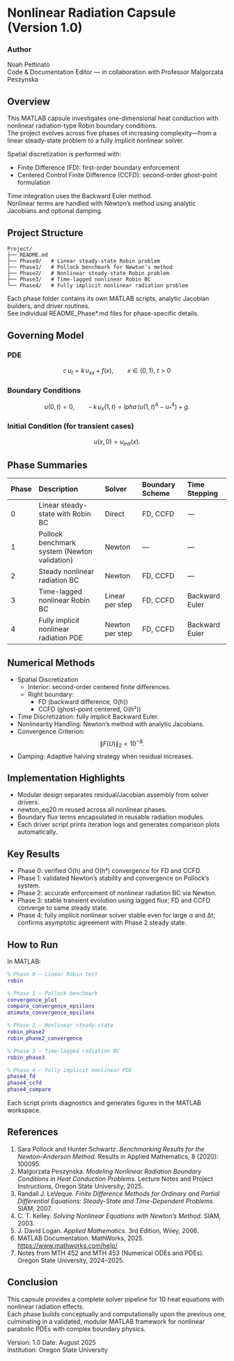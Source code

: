 # Nonlinear Radiation Capsule (Version 1.0)

### Author
Noah Pettinato  
Code & Documentation Editor — in collaboration with Professor Malgorzata Peszynska  

## Overview
This MATLAB capsule investigates one-dimensional heat conduction with nonlinear radiation-type Robin boundary conditions.  
The project evolves across five phases of increasing complexity—from a linear steady-state problem to a fully implicit nonlinear solver.

Spatial discretization is performed with:
- Finite Difference (FD): first-order boundary enforcement  
- Centered Control Finite Difference (CCFD): second-order ghost-point formulation  

Time integration uses the Backward Euler method.  
Nonlinear terms are handled with Newton’s method using analytic Jacobians and optional damping.

## Project Structure
```
Project/
├── README.md
├── Phase0/   # Linear steady-state Robin problem
├── Phase1/   # Pollock benchmark for Newton’s method
├── Phase2/   # Nonlinear steady-state Robin problem
├── Phase3/   # Time-lagged nonlinear Robin BC
└── Phase4/   # Fully implicit nonlinear radiation problem
```

Each phase folder contains its own MATLAB scripts, analytic Jacobian builders, and driver routines.  
See individual README_Phase*.md files for phase-specific details.

## Governing Model

### PDE
$$
c\,u_t = k\,u_{xx} + f(x), \qquad x \in (0,1),\ t>0
$$

### Boundary Conditions
$$
u(0,t) = 0, \qquad
-\,k\,u_x(1,t) =  lpha\,(u(1,t)^4 - u_*^4) + g.
$$

### Initial Condition (for transient cases)
$$
u(x,0) = u_{init}(x).
$$

## Phase Summaries

| Phase | Description | Solver | Boundary Scheme | Time Stepping |
|:------|:-------------|:--------|:----------------|:---------------|
| 0 | Linear steady-state with Robin BC | Direct | FD, CCFD | — |
| 1 | Pollock benchmark system (Newton validation) | Newton | — | — |
| 2 | Steady nonlinear radiation BC | Newton | FD, CCFD | — |
| 3 | Time-lagged nonlinear Robin BC | Linear per step | FD, CCFD | Backward Euler |
| 4 | Fully implicit nonlinear radiation PDE | Newton per step | FD, CCFD | Backward Euler |

## Numerical Methods

- Spatial Discretization
  - Interior: second-order centered finite differences.
  - Right boundary:  
    - FD (backward difference, O(h))  
    - CCFD (ghost-point centered, O(h²))
- Time Discretization: fully implicit Backward Euler.  
- Nonlinearity Handling: Newton’s method with analytic Jacobians.  
- Convergence Criterion:  
  $$ \|F(U)\|_2 < 10^{-8}. $$
- Damping: Adaptive halving strategy when residual increases.

## Implementation Highlights

- Modular design separates residual/Jacobian assembly from solver drivers.  
- newton_eq20.m reused across all nonlinear phases.  
- Boundary flux terms encapsulated in reusable radiation modules.  
- Each driver script prints iteration logs and generates comparison plots automatically.  

## Key Results

- Phase 0: verified O(h) and O(h²) convergence for FD and CCFD.  
- Phase 1: validated Newton’s stability and convergence on Pollock’s system.  
- Phase 2: accurate enforcement of nonlinear radiation BC via Newton.  
- Phase 3: stable transient evolution using lagged flux; FD and CCFD converge to same steady state.  
- Phase 4: fully implicit nonlinear solver stable even for large α and Δt; confirms asymptotic agreement with Phase 2 steady state.

## How to Run

In MATLAB:
```matlab
% Phase 0 – Linear Robin test
robin

% Phase 1 – Pollock benchmark
convergence_plot
compare_convergence_epsilons
animate_convergence_epsilons

% Phase 2 – Nonlinear steady-state
robin_phase2
robin_phase2_convergence

% Phase 3 – Time-lagged radiation BC
robin_phase3

% Phase 4 – Fully implicit nonlinear PDE
phase4_fd
phase4_ccfd
phase4_compare
```

Each script prints diagnostics and generates figures in the MATLAB workspace.

## References
1. Sara Pollock and Hunter Schwartz. *Benchmarking Results for the Newton–Anderson Method.* Results in Applied Mathematics, 8 (2020): 100095.  
2. Malgorzata Peszynska. *Modeling Nonlinear Radiation Boundary Conditions in Heat Conduction Problems.* Lecture Notes and Project Instructions, Oregon State University, 2025.  
3. Randall J. LeVeque. *Finite Difference Methods for Ordinary and Partial Differential Equations: Steady-State and Time-Dependent Problems.* SIAM, 2007.  
4. C. T. Kelley. *Solving Nonlinear Equations with Newton’s Method.* SIAM, 2003.  
5. J. David Logan. *Applied Mathematics.* 3rd Edition, Wiley, 2006.  
6. MATLAB Documentation. MathWorks, 2025. https://www.mathworks.com/help/  
7. Notes from MTH 452 and MTH 453 (Numerical ODEs and PDEs). Oregon State University, 2024–2025.

## Conclusion
This capsule provides a complete solver pipeline for 1D heat equations with nonlinear radiation effects.  
Each phase builds conceptually and computationally upon the previous one, culminating in a validated, modular MATLAB framework for nonlinear parabolic PDEs with complex boundary physics.

Version: 1.0    Date: August 2025  
Institution: Oregon State University
